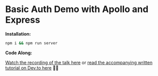 # Basic Auth Demo with Apollo and Express

**Installation:**

```sh
npm i && npm run server
```

**Code Along:**

[Watch the recording of the talk here](https://youtu.be/dBuU61ABEDs) or [read the accompanying written tutorial on Dev.to here](https://dev.to/mandiwise/how-to-auth-securing-your-graphql-api-with-confidence-14j) 👩‍💻
